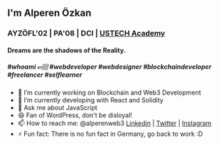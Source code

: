 ## I'm Alperen Özkan <br>
### AYZÖFL'02 | PA'08 | DCI | [USTECH Academy](https://ustechacademy.org) <br>
#### Dreams are the shadows of the Reality.<br> 
##### #whoami 👉🏼 #webdeveloper #webdesigner #blockchaindeveloper #freelancer #selflearner

- 🔭 I’m currently working on Blockchain and Web3 Development
- 🌱 I’m currently developing with React and Solidity
- 💬 Ask me about JavaScript
- 😄 Fan of WordPress, don't be disloyal!
- 📫 How to reach me: @alperenweb3 [Linkedin](https://linkedin.com/in/alperenozkan) | [Twitter](https://twitter.com/alperenweb3) | [Instagram](https://instagram.com/alperenweb3)
- ⚡ Fun fact: There is no fun fact in Germany, go back to work :D 

<!--
**alperenweb3/alperenweb3** is a ✨ _special_ ✨ repository because its `README.md` (this file) appears on your GitHub profile.

Here are some ideas to get you started:

- 🔭 I’m currently working on ...
- 🌱 I’m currently learning ...
- 👯 I’m looking to collaborate on ...
- 🤔 I’m looking for help with ...
- 💬 Ask me about ...
- 📫 How to reach me: ...
- 😄 Pronouns: ...
- ⚡ Fun fact: ...
-->
